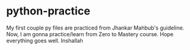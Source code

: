 # python-practice
My first couple py files are practiced from Jhankar Mahbub's guideline. Now, I am gonna practice/learn from Zero to Mastery course. Hope everything goes well. Inshallah
